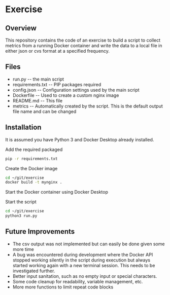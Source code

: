 # Exercise

## Overview
This repository contains the code of an exercise to build a script to collect metrics from a running Docker container and write the data to a local file in either json or cvs format at a specified frequency.

## Files
* run.py -- the main script
* requirements.txt -- PIP packages required
* config.json -- Configuration settings used by the main script
* Dockerfile -- Used to create a custom nginx image
* README.md -- This file
* metrics -- Automatically created by the script. This is the default output file name and can be changed

## Installation
It is assumed you have Python 3 and Docker Desktop already installed.

Add the required packaged
```sh
pip -r requirements.txt
```

Create the Docker image
```sh
cd ~/git/exercise
docker build -t mynginx .
```

Start the Docker container using Docker Desktop

Start the script
```sh
cd ~/git/exercise
python3 run.py
```

## Future Improvements
* The csv output was not implemented but can easily be done given some more time
* A bug was encountered during development where the Docker API stopped working silently in the script during execution but always started working again with a new terminal session. This needs to be investigated further.
* Better input sanitation, such as no empty input or special characters.
* Some code cleanup for readability, variable management, etc.
* More more functions to limit repeat code blocks